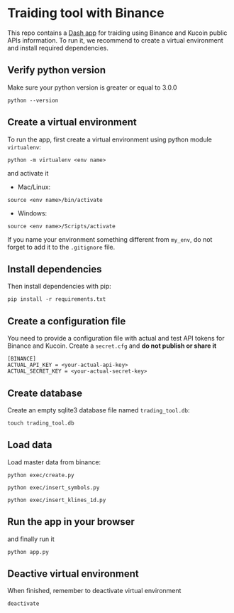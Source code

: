# Traiding tool with Binance 
This repo contains a [Dash app](https://plotly.com/dash/) for traiding using Binance and Kucoin public APIs information. To run it, we recommend to create a virtual environment and install required dependencies.

## Verify python version
Make sure your python version is greater or equal to 3.0.0
```shell 
python --version
```

## Create a virtual environment
To run the app, first create a virtual environment using python module `virtualenv`:
```shell 
python -m virtualenv <env name>
```

and activate it
- Mac/Linux: 
```shell 
source <env name>/bin/activate
```
- Windows: 
```shell 
source <env name>/Scripts/activate
```

If you name your environment something different from `my_env`, do not forget to add it to the `.gitignore` file. 

## Install dependencies
Then install dependencies with pip:
```shell
pip install -r requirements.txt
```

## Create a configuration file
You need to provide a configuration file with actual and test API tokens for Binance and Kucoin. Create a `secret.cfg` and **do not publish or share it**
```
[BINANCE]
ACTUAL_API_KEY = <your-actual-api-key>
ACTUAL_SECRET_KEY = <your-actual-secret-key>
```

## Create database
Create an empty sqlite3 database file named `trading_tool.db`:
```shell
touch trading_tool.db
```

## Load data
Load master data from binance:
```shell
python exec/create.py
```
```shell
python exec/insert_symbols.py
```
```shell
python exec/insert_klines_1d.py
```

## Run the app in your browser
and finally run it
```shell
python app.py
```

## Deactive virtual environment
When finished, remember to deactivate virtual environment
```shell 
deactivate
```
